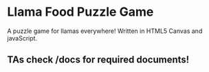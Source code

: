 Llama Food Puzzle Game
=======

A puzzle game for llamas everywhere!
Written in HTML5 Canvas and javaScript.

## TAs check /docs for required documents!
